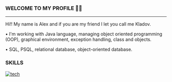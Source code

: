 ### WELCOME TO MY PROFILE 🙌🏼
---------------------------------------------
Hi!! My name is Alex and if you are my friend I let you call me Kladov. 
<p>• I'm working with Java language, managing object oriented programming (OOP), graphical environment, exception handling, class and objects.</p>
<p>• SQL, PSQL, relational database, object-oriented database.</p>

### SKILLS
[![tech](https://skillicons.dev/icons?i=java,mysql,postgres,html,css,js)](https://skillicons.dev)
